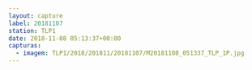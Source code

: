```yaml
---
layout: capture
label: 20181107
station: TLP1
date: 2018-11-08 05:13:37+00:00
capturas:
  - imagem: TLP1/2018/201811/20181107/M20181108_051337_TLP_1P.jpg
---
```

